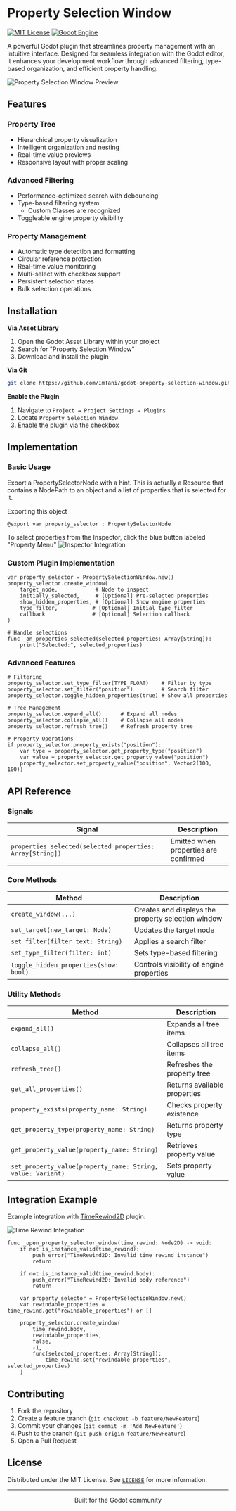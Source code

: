 # Property Selection Window

<div align="center>

![Logo](https://repository-images.githubusercontent.com/877038276/e09cc1b7-e4d1-48bd-b122-930ba0f19fa1)

[![MIT License](https://img.shields.io/badge/License-MIT-blue.svg)](LICENSE)
[![Godot Engine](https://img.shields.io/badge/Godot-v4.2+-blue)](https://godotengine.org/)

A powerful Godot plugin that streamlines property management with an intuitive interface. Designed for seamless integration with the Godot editor, it enhances your development workflow through advanced filtering, type-based organization, and efficient property handling.

</div>

![Property Selection Window Preview](docs/media/window-preview.png)

## Features

### Property Tree
- Hierarchical property visualization
- Intelligent organization and nesting
- Real-time value previews
- Responsive layout with proper scaling

### Advanced Filtering
- Performance-optimized search with debouncing
- Type-based filtering system
  - Custom Classes are recognized
- Toggleable engine property visibility

### Property Management
- Automatic type detection and formatting
- Circular reference protection
- Real-time value monitoring
- Multi-select with checkbox support
- Persistent selection states
- Bulk selection operations

## Installation

**Via Asset Library**
1. Open the Godot Asset Library within your project
2. Search for "Property Selection Window"
3. Download and install the plugin

**Via Git**
```bash
git clone https://github.com/ImTani/godot-property-selection-window.git
```

**Enable the Plugin**
1. Navigate to `Project → Project Settings → Plugins`
2. Locate `Property Selection Window`
3. Enable the plugin via the checkbox

## Implementation

### Basic Usage
Export a PropertySelectorNode with a hint.
This is actually a Resource that contains a NodePath to an object and a list
of properties that is selected for it.

Exporting this object 
```gdscript
@export var property_selector : PropertySelectorNode
```

To select properties from the Inspector, click the blue button labeled "Property Menu"
![Inspector Integration](docs/media/property-selector-node-inspector.png)

### Custom Plugin Implementation

```gdscript
var property_selector = PropertySelectionWindow.new()
property_selector.create_window(
    target_node,            # Node to inspect
    initially_selected,     # [Optional] Pre-selected properties
    show_hidden_properties, # [Optional] Show engine properties
    type_filter,           # [Optional] Initial type filter
    callback               # [Optional] Selection callback
)

# Handle selections
func _on_properties_selected(selected_properties: Array[String]):
    print("Selected:", selected_properties)
```

### Advanced Features

```gdscript
# Filtering
property_selector.set_type_filter(TYPE_FLOAT)    # Filter by type
property_selector.set_filter("position")         # Search filter
property_selector.toggle_hidden_properties(true) # Show all properties

# Tree Management
property_selector.expand_all()      # Expand all nodes
property_selector.collapse_all()    # Collapse all nodes
property_selector.refresh_tree()    # Refresh property tree

# Property Operations
if property_selector.property_exists("position"):
    var type = property_selector.get_property_type("position")
    var value = property_selector.get_property_value("position")
    property_selector.set_property_value("position", Vector2(100, 100))
```

## API Reference

### Signals

| Signal | Description |
|--------|-------------|
| `properties_selected(selected_properties: Array[String])` | Emitted when properties are confirmed |

### Core Methods

| Method | Description |
|--------|-------------|
| `create_window(...)` | Creates and displays the property selection window |
| `set_target(new_target: Node)` | Updates the target node |
| `set_filter(filter_text: String)` | Applies a search filter |
| `set_type_filter(filter: int)` | Sets type-based filtering |
| `toggle_hidden_properties(show: bool)` | Controls visibility of engine properties |

### Utility Methods

| Method | Description |
|--------|-------------|
| `expand_all()` | Expands all tree items |
| `collapse_all()` | Collapses all tree items |
| `refresh_tree()` | Refreshes the property tree |
| `get_all_properties()` | Returns available properties |
| `property_exists(property_name: String)` | Checks property existence |
| `get_property_type(property_name: String)` | Returns property type |
| `get_property_value(property_name: String)` | Retrieves property value |
| `set_property_value(property_name: String, value: Variant)` | Sets property value |

## Integration Example

Example integration with [TimeRewind2D](https://github.com/imtani/godot-time-rewind-2d/) plugin:

![Time Rewind Integration](docs/media/time-rewind-window.png)

```gdscript
func _open_property_selector_window(time_rewind: Node2D) -> void:
    if not is_instance_valid(time_rewind):
        push_error("TimeRewind2D: Invalid time_rewind instance")
        return
    
    if not is_instance_valid(time_rewind.body):
        push_error("TimeRewind2D: Invalid body reference")
        return

    var property_selector = PropertySelectionWindow.new()
    var rewindable_properties = time_rewind.get("rewindable_properties") or []

    property_selector.create_window(
        time_rewind.body,
        rewindable_properties,
        false,
        -1,
        func(selected_properties: Array[String]):
            time_rewind.set("rewindable_properties", selected_properties)
    )
```

## Contributing

1. Fork the repository
2. Create a feature branch (`git checkout -b feature/NewFeature`)
3. Commit your changes (`git commit -m 'Add NewFeature'`)
4. Push to the branch (`git push origin feature/NewFeature`)
5. Open a Pull Request

## License

Distributed under the MIT License. See [`LICENSE`](LICENSE) for more information.

---

<div align="center">
Built for the Godot community
</div>
